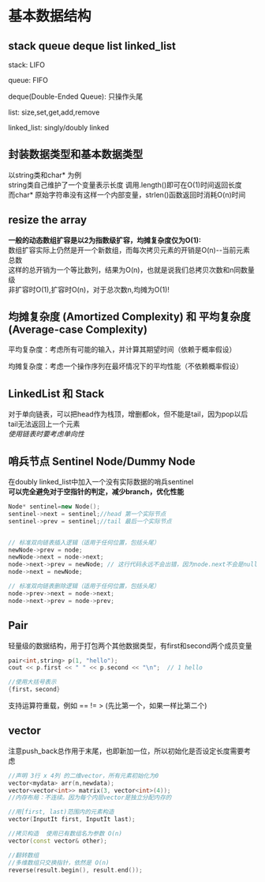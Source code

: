 # 基本数据结构
## stack queue deque list linked_list
stack: LIFO  

queue: FIFO  

deque(Double-Ended Queue): 只操作头尾  

list: size,set,get,add,remove

linked_list: singly/doubly linked
## 封装数据类型和基本数据类型
以string类和char* 为例  
string类自己维护了一个变量表示长度 调用.length()即可在O(1)时间返回长度  
而char* 原始字符串没有这样一个内部变量，strlen()函数返回时消耗O(n)时间

## resize the array
**一般的动态数组扩容是以2为指数级扩容，均摊复杂度仅为O(1):**  
数组扩容实际上仍然是开一个新数组，而每次拷贝元素的开销是O(n)--当前元素总数  
这样的总开销为一个等比数列，结果为O(n)，也就是说我们总拷贝次数和n同数量级  
非扩容时O(1),扩容时O(n)，对于总次数n,均摊为O(1)!
## 均摊复杂度 (Amortized Complexity)​​ 和 ​​平均复杂度 (Average-case Complexity)​​ 
平均复杂度​​：考虑所有可能的输入，并计算其期望时间（依赖于概率假设）


​​均摊复杂度​​：考虑一个操作序列在最坏情况下的平均性能（不依赖概率假设）
## LinkedList 和 Stack
对于单向链表，可以把head作为栈顶，增删都ok，但不能是tail，因为pop以后tail无法返回上一个元素  
*使用链表时要考虑单向性*
## 哨兵节点 Sentinel Node/Dummy Node
在doubly linked_list中加入一个没有实际数据的哨兵sentinel  
**可以完全避免对于空指针的判定，减少branch，优化性能**
```cpp
Node* sentinel=new Node();
sentinel->next = sentinel;//head 第一个实际节点
sentinel->prev = sentinel;//tail 最后一个实际节点


// 标准双向链表插入逻辑（适用于任何位置，包括头尾）
newNode->prev = node;
newNode->next = node->next;
node->next->prev = newNode; // 这行代码永远不会出错，因为node.next不会是null（至少是哨兵）
node->next = newNode;

// 标准双向链表删除逻辑（适用于任何位置，包括头尾）
node->prev->next = node->next;
node->next->prev = node->prev;
```
## Pair
轻量级的数据结构，用于打包两个其他数据类型，有first和second两个成员变量
```cpp
pair<int,string> p(1, "hello");
cout << p.first << " " << p.second << "\n";  // 1 hello

//使用大括号表示
{first，second}
```
支持运算符重载，例如 == != >   (先比第一个，如果一样比第二个)
## vector
注意push_back总作用于末尾，也即新加一位，所以初始化是否设定长度需要考虑
```cpp
//声明 3行 x 4列 的二维vector，所有元素初始化为0
vector<mydata> arr(n,newdata);
vector<vector<int>> matrix(3, vector<int>(4));
//内存布局：不连续。因为每个内层vector是独立分配内存的

//用[first, last)范围内的元素构造
vector(InputIt first, InputIt last); 

//拷贝构造  使用已有数组名为参数 O(n)
vector(const vector& other); 

//翻转数组
//多维数组只交换指针，依然是 O(n)
reverse(result.begin(), result.end());
```
